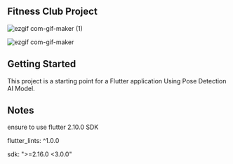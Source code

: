 ## Fitness Club Project

![ezgif com-gif-maker (1)](https://user-images.githubusercontent.com/66167521/187718422-306005dc-65fe-4b01-a26a-19c433ac47ee.gif)


![ezgif com-gif-maker](https://user-images.githubusercontent.com/66167521/187718597-b604513d-3d47-41d1-ad0f-e61dc77b7573.gif)



## Getting Started

This project is a starting point for a Flutter application Using Pose Detection AI Model.

## Notes 
ensure to use flutter 2.10.0 SDK

flutter_lints: ^1.0.0

sdk: ">=2.16.0 <3.0.0"
